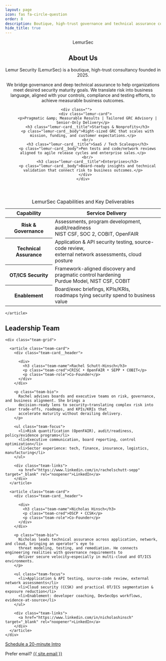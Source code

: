 ```yaml
---
layout: page
icon: fas fa-circle-question
order: 8
description: Boutique, high-trust governance and technical assurance consultancy translating risk into business outcomes.
hide_title: true
---
```


<section class="about-lemur">

  <header class="about-lemur__hero">
    <span class="lemur-badge">LemurSec</span>
    <h1 class="lemur-title">
      <span class="lemur-title__accent"></span>
      About Us
    </h1>
    <p>
      Lemur Security (LemurSec) is a boutique, high-trust consultancy founded in 2025.
    </p>
    <p class="lemur-lead">  
      We bridge governance and deep technical assurance to help organizations meet desired security maturity goals. We translate risk into business language, aligned with your controls, compliance and testing efforts, to achieve measurable business outcomes.
    </p>
    
    <div class="">      
      <div class="lemur-card">
        <p>Pragmatic &amp; Measurable Results | Tailored GRC Advisory | Senior-Only Delivery</p>
        <h3 class="lemur-card__title">Startups & Nonprofits</h3>
        <p class="lemur-card__body">Right-sized GRC that scales with mission, funding, and customer expectations.</p>
        <br/>
        <h3 class="lemur-card__title">SaaS / Tech Scaleups</h3>
        <p class="lemur-card__body">Pen tests and code/network reviews aligned to agile release cycles and enterprise sales.</p>
        <br/>
        <h3 class="lemur-card__title">Enterprises</h3>
        <p class="lemur-card__body">Board-ready insights and technical validation that connect risk to business outcomes.</p>
      </div>
    </div>
    
  </header>

  
  
  <section class="about-lemur__values">  
    <article>
    <table class="lemur-table">
	<caption class="visually-hidden">LemurSec Capabilities and Key Deliverables</caption>
	<thead>
	<tr>
	  <th scope="col">Capability</th>
	  <th scope="col">Service Delivery</th>
	</tr>
	</thead>
	<tbody>
	<tr>
	  <th scope="row">Risk &amp; Governance</th>
	  <td>Assessments, program development, audit/readiness<br/>NIST CSF, SOC 2, COBIT, OpenFAIR</td>
	</tr>
	<tr>
	  <th scope="row">Technical Assurance</th>
	  <td>Application &amp; API security testing, source-code review, <br/>external network assessments, cloud posture</td>
	</tr>
	<tr>
	  <th scope="row">OT/ICS Security</th>
	  <td>Framework-aligned discovery and pragmatic control hardening<br/>Purdue Model, NIST CSF, COBIT</td>
	</tr>
	<tr>
	  <th scope="row">Enablement</th>
	  <td>Board/exec briefings, KPIs/KRIs, <br/>roadmaps tying security spend to business value</td>
	</tr>
	</tbody>
    </table>

    </article>
  </section>
  
  <section class="about-lemur__team">
    <h2 class="lemur-h2">Leadership Team</h2>

    <div class="team-grid">

      <article class="team-card">
        <div class="team-card__header">
          
          <div>
            <h3 class="team-name">Rachel Schutt-Hinsch</h3>
            <p class="team-cred">CRISC • OpenFAIR • SEPP • COBIT</p>
            <p class="team-role">Co-Founder</p>
          </div>
        </div>

        <p class="team-bio">
          Rachel advises boards and executive teams on risk, governance, and business alignment. She brings a
          decision-ready lens to security—translating complex risk into clear trade-offs, roadmaps, and KPIs/KRIs that
          accelerate maturity without derailing delivery.
        </p>

        <ul class="team-focus">
          <li>Risk quantification (OpenFAIR), audit/readiness, policy/evidence programs</li>
          <li>Executive communication, board reporting, control optimization</li>
          <li>Sector experience: tech, finance, insurance, logistics, manufacturing</li>
        </ul>

        <div class="team-links"> 
          <a href="https://www.linkedin.com/in/rachelschutt-sepp" target="_blank" rel="noopener">LinkedIn</a>
        </div>
      </article>

      <article class="team-card">
        <div class="team-card__header">
          
          <div>
            <h3 class="team-name">Nicholas Hinsch</h3>
            <p class="team-cred">OSCP • CCSK</p>
            <p class="team-role">Co-Founder</p>
          </div>
        </div>

        <p class="team-bio">
          Nicholas leads technical assurance across application, network, and cloud, bringing an operator’s eye to
          threat modeling, testing, and remediation. He connects engineering realities with governance requirements to
          deliver secure velocity—especially in multi-cloud and OT/ICS environments.
        </p>

        <ul class="team-focus">
          <li>Application & API testing, source-code review, external network assessments</li>
          <li>Cloud security (CCSK) and practical OT/ICS segmentation & exposure reduction</li>
          <li>Enablement: developer coaching, DevSecOps workflows, evidence-at-source</li>
        </ul>

        <div class="team-links">
          <a href="https://www.linkedin.com/in/nicholashinsch" target="_blank" rel="noopener">LinkedIn</a>
        </div>
      </article>
    </div>
  </section>

  <section class="about-lemur__cta">
    <a class="btn-cta" href="{{ site.calendly_url | default: '/contact' }}">
      Schedule a 20-minute Intro
    </a>
    <p class="cta-sub">Prefer email? <a href="mailto:{{ site.email }}">{{ site.email }}</a></p>
  </section>

</section>
